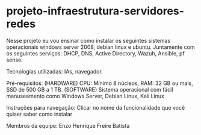 # projeto-infraestrutura-servidores-redes
Nesse projeto eu vou ensinar como instalar os seguintes sistemas operacionais windows server 2008, debian linux e ubuntu. Juntamente com os seguintes serviços: DHCP, DNS, Active Directory, Wazuh, Ansible, pf sense.

 Tecnologias utilizadas: IAs, navegador.
 
 Pré-requisitos: (HARDWARE) CPU: Mínimo 8 núcleos, RAM: 32 GB ou mais, SSD de 500 GB a 1 TB. (SOFTWARE) Sistema operacional com fácil manuseamento como Windows Server, Debian Linux, Kali Linux

Instruções para navegação: Clicar no nome da funcionalidade que você quiser saber como instalar

Membros da equipe: Enzo Henrique Freire Batista
